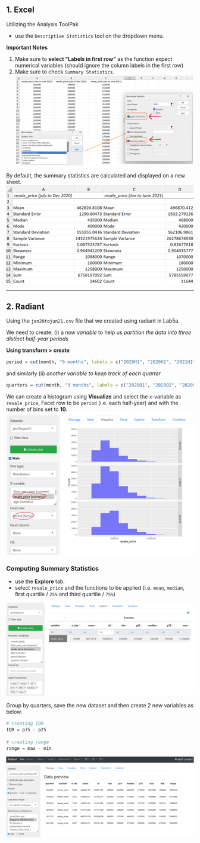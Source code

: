 ## 1. Excel
Utilizing the Analysis ToolPak
- use the `Descriptive Statistics` tool on the dropdown menu.

**Important Notes**
1. Make sure to **select "Labels in first row"** as the function expect numerical variables (should ignore the column labels in the first row)
2. Make sure to check `Summary Statistics`.
![Lab5b-1](../assets/Lab5b-1.png)

By default, the summary statistics are calculated and displayed on a new sheet.
![Lab5b-2](../assets/Lab5b-2.png)


---
## 2. Radiant
Using the `jan20tojun21.csv` file that we created using radiant in Lab5a.

We need to create:
(i) a *new variable* to help us *partition the data into three distinct half-year periods*

**Using transform > create**

```r
period = cut(month, "6 months", labels = c("2020H1", "2020H2", "2021H1"))
```

and similarly 
(ii) *another variable to keep track of each quarter*
```r
quarters = cut(month, "3 months", labels = c("2020Q1", "2020Q2", "2020Q3", "2020Q4", "2021Q1", "2021Q2"))
```

We can create a histogram using **Visualize** and select the `x`-variable as `resale_price`, Facet row to be `period` (i.e. each half-year) and with the number of bins set to **10**.
![Lab5b-3](../assets/Lab5b-3.png)

### Computing Summary Statistics
- use the **Explore** tab.
- select `resale_price` and the functions to be applied (i.e. `mean`, `median`, first quartile / `25%` and third quartile / `75%`)

![Lab5b-4](../assets/Lab5b-4.png)

Group by quarters, save the new dataset and then create 2 new variables as below.
```r
# creating IQR
IQR = p75 - p25

# creating range
range = max - min
```

![Lab5b-5](../assets/Lab5b-5.png)
